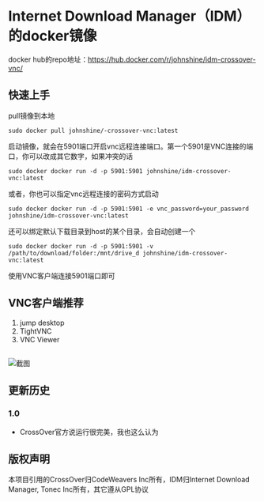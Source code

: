 # Internet Download Manager（IDM）的docker镜像

docker hub的repo地址：https://hub.docker.com/r/johnshine/idm-crossover-vnc/


## 快速上手

pull镜像到本地

`sudo docker pull johnshine/-crossover-vnc:latest`

启动镜像，就会在5901端口开启vnc远程连接端口。第一个5901是VNC连接的端口，你可以改成其它数字，如果冲突的话

`sudo docker docker run -d -p 5901:5901 johnshine/idm-crossover-vnc:latest`

或者，你也可以指定vnc远程连接的密码方式启动

`sudo docker docker run -d -p 5901:5901 -e vnc_password=your_password johnshine/idm-crossover-vnc:latest`

还可以绑定默认下载目录到host的某个目录，会自动创建一个

`sudo docker docker run -d -p 5901:5901 -v /path/to/download/folder:/mnt/drive_d johnshine/idm-crossover-vnc:latest`

使用VNC客户端连接5901端口即可

## VNC客户端推荐

1. jump desktop
2. TightVNC
3. VNC Viewer

##    

![截图](https://raw.githubusercontent.com/john-shine/Docker-CodeWeavers_CrossOver-VNC/master/Internet%20Download%20Manager/screenshot/1.png)

## 更新历史

### 1.0
+ CrossOver官方说运行很完美，我也这么认为

## 版权声明

本项目引用的CrossOver归CodeWeavers Inc所有，IDM归Internet Download Manager, Tonec Inc所有，其它遵从GPL协议
